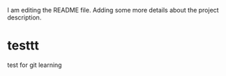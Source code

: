 I am editing the README file. Adding some more details about the project description.

# testtt
test for git learning
